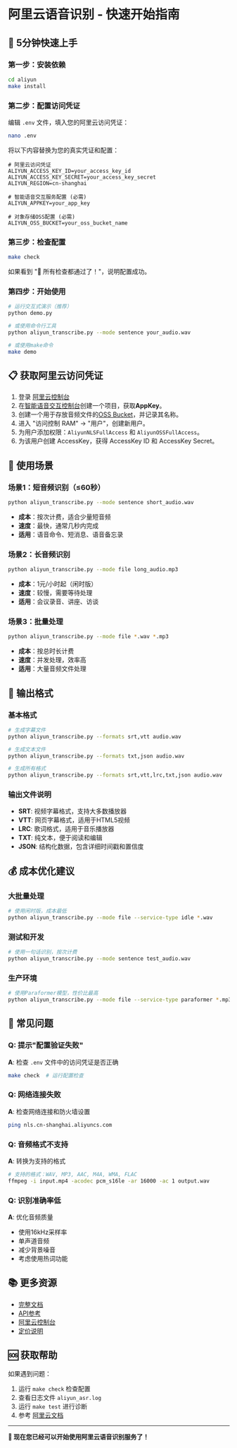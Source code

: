 # 阿里云语音识别 - 快速开始指南

## 🚀 5分钟快速上手

### 第一步：安装依赖
```bash
cd aliyun
make install
```

### 第二步：配置访问凭证
编辑 `.env` 文件，填入您的阿里云访问凭证：
```bash
nano .env
```

将以下内容替换为您的真实凭证和配置：
```
# 阿里云访问凭证
ALIYUN_ACCESS_KEY_ID=your_access_key_id
ALIYUN_ACCESS_KEY_SECRET=your_access_key_secret
ALIYUN_REGION=cn-shanghai

# 智能语音交互服务配置 (必需)
ALIYUN_APPKEY=your_app_key

# 对象存储OSS配置 (必需)
ALIYUN_OSS_BUCKET=your_oss_bucket_name
```

### 第三步：检查配置
```bash
make check
```

如果看到 "🎉 所有检查都通过了！"，说明配置成功。

### 第四步：开始使用
```bash
# 运行交互式演示（推荐）
python demo.py

# 或使用命令行工具
python aliyun_transcribe.py --mode sentence your_audio.wav

# 或使用make命令
make demo
```

## 📋 获取阿里云访问凭证

1. 登录 [阿里云控制台](https://ram.console.aliyun.com/)
2. 在[智能语音交互控制台](https://nls-portal.console.aliyun.com/applist)创建一个项目，获取**AppKey**。
3. 创建一个用于存放音频文件的[OSS Bucket](https://oss.console.aliyun.com/bucket)，并记录其名称。
4. 进入 "访问控制 RAM" → "用户"，创建新用户。
5. 为用户添加权限：`AliyunNLSFullAccess` 和 `AliyunOSSFullAccess`。
6. 为该用户创建 AccessKey，获得 AccessKey ID 和 AccessKey Secret。

## 🎯 使用场景

### 场景1：短音频识别（≤60秒）
```bash
python aliyun_transcribe.py --mode sentence short_audio.wav
```
- **成本**：按次计费，适合少量短音频
- **速度**：最快，通常几秒内完成
- **适用**：语音命令、短消息、语音备忘录

### 场景2：长音频识别
```bash
python aliyun_transcribe.py --mode file long_audio.mp3
```
- **成本**：1元/小时起（闲时版）
- **速度**：较慢，需要等待处理
- **适用**：会议录音、讲座、访谈

### 场景3：批量处理
```bash
python aliyun_transcribe.py --mode file *.wav *.mp3
```
- **成本**：按总时长计费
- **速度**：并发处理，效率高
- **适用**：大量音频文件处理

## 📄 输出格式

### 基本格式
```bash
# 生成字幕文件
python aliyun_transcribe.py --formats srt,vtt audio.wav

# 生成文本文件
python aliyun_transcribe.py --formats txt,json audio.wav

# 生成所有格式
python aliyun_transcribe.py --formats srt,vtt,lrc,txt,json audio.wav
```

### 输出文件说明
- **SRT**: 视频字幕格式，支持大多数播放器
- **VTT**: 网页字幕格式，适用于HTML5视频
- **LRC**: 歌词格式，适用于音乐播放器
- **TXT**: 纯文本，便于阅读和编辑
- **JSON**: 结构化数据，包含详细时间戳和置信度

## 💰 成本优化建议

### 大批量处理
```bash
# 使用闲时版，成本最低
python aliyun_transcribe.py --mode file --service-type idle *.wav
```

### 测试和开发
```bash
# 使用一句话识别，按次计费
python aliyun_transcribe.py --mode sentence test_audio.wav
```

### 生产环境
```bash
# 使用Paraformer模型，性价比最高
python aliyun_transcribe.py --mode file --service-type paraformer *.mp3
```

## 🔧 常见问题

### Q: 提示"配置验证失败"
**A**: 检查 `.env` 文件中的访问凭证是否正确
```bash
make check  # 运行配置检查
```

### Q: 网络连接失败
**A**: 检查网络连接和防火墙设置
```bash
ping nls.cn-shanghai.aliyuncs.com
```

### Q: 音频格式不支持
**A**: 转换为支持的格式
```bash
# 支持的格式：WAV, MP3, AAC, M4A, WMA, FLAC
ffmpeg -i input.mp4 -acodec pcm_s16le -ar 16000 -ac 1 output.wav
```

### Q: 识别准确率低
**A**: 优化音频质量
- 使用16kHz采样率
- 单声道音频
- 减少背景噪音
- 考虑使用热词功能

## 📚 更多资源

- [完整文档](README.md)
- [API参考](https://help.aliyun.com/document_detail/84435.html)
- [阿里云控制台](https://nls.console.aliyun.com/)
- [定价说明](https://www.aliyun.com/price/product#/nls/detail)

## 🆘 获取帮助

如果遇到问题：

1. 运行 `make check` 检查配置
2. 查看日志文件 `aliyun_asr.log`
3. 运行 `make test` 进行诊断
4. 参考 [阿里云文档](https://help.aliyun.com/product/30413.html)

---

**🎉 现在您已经可以开始使用阿里云语音识别服务了！**
